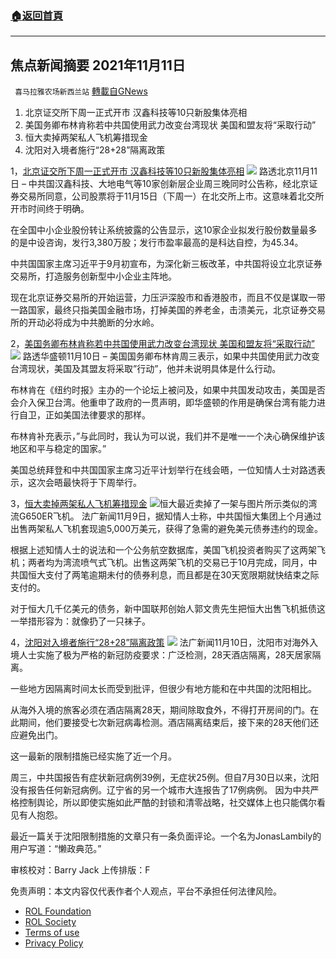 ###  [:house:返回首頁](https://github.com/ourhimalayas/txt)
---


## 焦点新闻摘要 2021年11月11日
` 喜马拉雅农场新西兰站` [轉載自GNews](https://gnews.org/zh-hans/1658140/)

1. 北京证交所下周一正式开市 汉鑫科技等10只新股集体亮相
2. 美国务卿布林肯称若中共国使用武力改变台湾现状 美国和盟友将“采取行动”
3. 恒大卖掉两架私人飞机筹措现金
4. 沈阳对入境者施行“28+28”隔离政策


1，[北京证交所下周一正式开市 汉鑫科技等10只新股集体亮相](https://cn.reuters.com/article/bse-opening-schedule-1111-thur-idCNKBS2HW087)
![](https://assets.gnews.org/wp-content/uploads/2021/11/1-85.jpg)
路透北京11月11日 – 中共国汉鑫科技、大地电气等10家创新层企业周三晚同时公告称，经北京证券交易所同意，公司股票将于11月15日（下周一）在北交所上市。这意味着北交所开市时间终于明确。

在全国中小企业股份转让系统披露的公告显示，这10家企业拟发行股份数量最多的是中设咨询，发行3,380万股；发行市盈率最高的是科达自控，为45.34。

中共国国家主席习近平于9月初宣布，为深化新三板改革，中共国将设立北京证券交易所，打造服务创新型中小企业主阵地。

现在北京证券交易所的开始运营，力压沪深股市和香港股市，而且不仅是谋取一带一路国家，最终只指美国金融市场，打掉美国的养老金，击溃美元，北京证券交易所的开动必将成为中共脆断的分水岭。

2，[美国务卿布林肯称若中共国使用武力改变台湾现状 美国和盟友将“采取行动”](https://cn.reuters.com/article/usa-beijing-taiwan-1110-wedn-idCNKBS2HW02Z)
![](https://assets.gnews.org/wp-content/uploads/2021/11/2-61.jpg)
路透华盛顿11月10日 – 美国国务卿布林肯周三表示，如果中共国使用武力改变台湾现状，美国及其盟友将采取”行动”，他并未说明具体是什么行动。

布林肯在《纽约时报》主办的一个论坛上被问及，如果中共国发动攻击，美国是否会介入保卫台湾。他重申了政府的一贯声明，即华盛顿的作用是确保台湾有能力进行自卫，正如美国法律要求的那样。

布林肯补充表示，”与此同时，我认为可以说，我们并不是唯一一个决心确保维护该地区和平与稳定的国家。”

美国总统拜登和中共国国家主席习近平计划举行在线会晤，一位知情人士对路透表示，这次会晤最快将于下周举行。

3，[恒大卖掉两架私人飞机筹措现金](https://cn.wsj.com/articles/%E6%81%92%E5%A4%A7%E5%8D%96%E6%8E%89%E4%B8%A4%E6%9E%B6%E7%A7%81%E4%BA%BA%E9%A3%9E%E6%9C%BA%E7%AD%B9%E6%8E%AA%E7%8E%B0%E9%87%91-11636166708)
![](https://assets.gnews.org/wp-content/uploads/2021/11/3-49.jpg)恒大最近卖掉了一架与图片所示类似的湾流G650ER飞机。
法广新闻11月9日，据知情人士称，中共国恒大集团上个月通过出售两架私人飞机套现逾5,000万美元，获得了急需的避免美元债券违约的现金。

根据上述知情人士的说法和一个公务航空数据库，美国飞机投资者购买了这两架飞机；两者均为湾流喷气式飞机。出售这两架飞机的交易已于10月完成，同月，中共国恒大支付了两笔逾期未付的债券利息，而且都是在30天宽限期就快结束之际支付的。

对于恒大几千亿美元的债务，新中国联邦创始人郭文贵先生把恒大出售飞机抵债这一举措形容为：就像扔了一只袜子。

4，[沈阳对入境者施行“28+28”隔离政策](https://cn.nytimes.com/china/20211110/covid-china-shenyang-quarantine/)
![](https://assets.gnews.org/wp-content/uploads/2021/11/4-38.jpg)
法广新闻11月10日，沈阳市对海外入境人士实施了极为严格的新冠防疫要求：广泛检测，28天酒店隔离，28天居家隔离。

一些地方因隔离时间太长而受到批评，但很少有地方能和在中共国的沈阳相比。

从海外入境的旅客必须在酒店隔离28天，期间除取食外，不得打开房间的门。在此期间，他们要接受七次新冠病毒检测。酒店隔离结束后，接下来的28天他们还应避免出门。

这一最新的限制措施已经实施了近一个月。

周三，中共国报告有症状新冠病例39例，无症状25例。但自7月30日以来，沈阳没有报告任何新冠病例。辽宁省的另一个城市大连报告了17例病例。
因为中共严格控制舆论，所以即使实施如此严酷的封锁和清零战略，社交媒体上也只能偶尔看见有人抱怨。

最近一篇关于沈阳限制措施的文章只有一条负面评论。一个名为JonasLambily的用户写道：“懒政典范。”

审核校对：Barry Jack
上传排版：F

 

免责声明：本文内容仅代表作者个人观点，平台不承担任何法律风险。

- [ROL Foundation](https://rolfoundation.org/)
- [ROL Society](https://rolsociety.org/)
- [Terms of use](https://gnews.org/terms-of-use-3/)
- [Privacy Policy](https://gnews.org/privacy-policy/)
